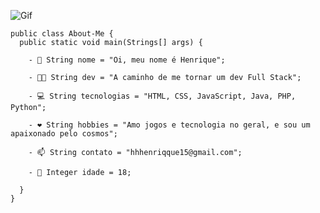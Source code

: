 ![Gif](https://i.pinimg.com/originals/e4/26/70/e426702edf874b181aced1e2fa5c6cde.gif)

    public class About-Me {
      public static void main(Strings[] args) {
  
        - 👋 String nome = "Oi, meu nome é Henrique";
        
        - 👨‍💻 String dev = "A caminho de me tornar um dev Full Stack";

        - 💻 String tecnologias = "HTML, CSS, JavaScript, Java, PHP, Python";

        - ❤️ String hobbies = "Amo jogos e tecnologia no geral, e sou um apaixonado pelo cosmos";
        
        - 📫 String contato = "hhhenriqque15@gmail.com";
        
        - 👦 Integer idade = 18;

      }
    }
<!---
HenriqueNotFound/HenriqueNotFound is a ✨ special ✨ repository because its `README.md` (this file) appears on your GitHub profile.
You can click the Preview link to take a look at your changes.
--->
